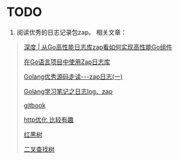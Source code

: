 # TODO
1. 阅读优秀的日志记录包zap。
相关文章：
> [深度 | 从Go高性能日志库zap看如何实现高性能Go组件](https://studygolang.com/articles/14220)
>
> [在Go语言项目中使用Zap日志库](https://zhuanlan.zhihu.com/p/88856378)
>
> [Golang优秀源码走读---zap日志(一)](https://zhuanlan.zhihu.com/p/74489542)
>
> [Golang学习笔记之日志log、zap](https://cloud.tencent.com/developer/article/1380182)
> 
> [gitbook](https://legacy.gitbook.com/@yeasy)
> 
> [http优化 比较有趣](https://www.cnblogs.com/thinkeridea/p/10324806.html)
>
> [红黑树](https://blog.csdn.net/eson_15/article/details/51144079)
>
>[二叉查找树](https://www.cnblogs.com/gaochundong/p/binary_search_tree.html)


